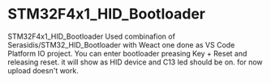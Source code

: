 # STM32F4x1_HID_Bootloader
 STM32F4x1_HID_Bootloader
Used combinafion of Serasidis/STM32_HID_Bootloader with Weact one done as VS Code Platform IO project.
You can enter bootloader preasing Key + Reset and releasing reset. it will show as HID device and C13 led should be on.
for now upload doesn't work.
